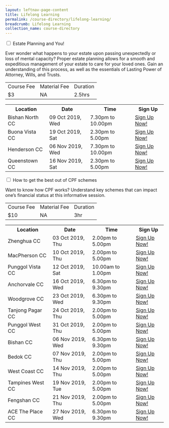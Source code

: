 ```yaml
---
layout: leftnav-page-content
title: Lifelong Learning
permalink: /course-directory/lifelong-learning/
breadcrumb: Lifelong Learning
collection_name: course-directory
---
```


<div class="courseAccordion">
	<div class="row">
	  <div class="col">
		<div class="tabs">
		  <div class="tab">
			<input type="checkbox" id="chck1">
			<label class="tab-label" for="chck1">Estate Planning and You!</label>
			<div class="tab-content">
				<p>Ever wonder what happens to your estate upon passing unexpectedly or loss of mental capacity? Proper estate planning allows for a smooth and expeditious management of your estate to care for your loved ones. Gain an understanding of this process, as well as the essentials of Lasting Power of Attorney, Wills, and Trusts.</p>
			  	<div class="tbl-wrap"><table class="tbl">
				  <tr>
					<td class="tbl-subhdr">Course Fee</td>
					<td class="tbl-subhdr">Material Fee</td>
					<td class="tbl-subhdr">Duration</td>
				  </tr>
				  <tr>
					<td class="tbl-conval">$3</td>
					<td class="tbl-conval">NA</td>
					<td class="tbl-conval">2.5hrs</td>
				  </tr>
				</table></div>
			</div>
        		<div class="tab-content">
			  	<div class="tbl-wrap"><table class="tbl">
				  <tr>
				    <th class="tbl-subhdr">Location</th>
				    <th class="tbl-subhdr">Date</th>
				    <th class="tbl-subhdr">Time</th>
				    <th class="tbl-subhdr">Sign Up</th>
				  </tr>
				  <tr>
				    <td class="tbl-conval">Bishan North CC</td>
				    <td class="tbl-conval">09 Oct 2019, Wed</td>
				    <td class="tbl-conval">7.30pm to 10.00pm</td>
				    <td class="tbl-conval"><a href="https://www.onepa.sg/class/details/c026725365" target="_blank">Sign Up Now!</a></td>
				  </tr
				  <tr>
				    <td class="tbl-conval">Buona Vista CC</td>
				    <td class="tbl-conval">19 Oct 2019, Sat</td>
				    <td class="tbl-conval">2.30pm to 5.00pm</td>
				    <td class="tbl-conval"><a href="https://www.onepa.sg/class/details/c026725318" target="_blank">Sign Up Now!</a></td>
				  </tr
				  <tr>
				    <td class="tbl-conval">Henderson CC</td>
				    <td class="tbl-conval">06 Nov 2019, Wed</td>
				    <td class="tbl-conval">7.30pm to 10.00pm</td>
				    <td class="tbl-conval"><a href="https://www.onepa.sg/class/details/c026725613" target="_blank">Sign Up Now!</a></td>
				  </tr>
				  <tr>
				    <td class="tbl-conval">Queenstown CC</td>
				    <td class="tbl-conval">16 Nov 2019, Sat</td>
				    <td class="tbl-conval">2.30pm to 5.00pm</td>
				    <td class="tbl-conval"><a href="https://www.onepa.sg/class/details/c026725457" target="_blank">Sign Up Now!</a></td>
				  </tr>
				</table></div>
			</div>
		  </div>
		  <div class="tab">
			<input type="checkbox" id="chck2">
			<label class="tab-label" for="chck2">How to get the best out of CPF schemes</label>
			<div class="tab-content">
				<p>Want to know how CPF works? Understand key schemes that can impact one’s financial status at this informative session.</p>
			  	<div class="tbl-wrap"><table class="tbl">
				  <tr>
					<td class="tbl-subhdr">Course Fee</td>
					<td class="tbl-subhdr">Material Fee</td>
					<td class="tbl-subhdr">Duration</td>
				  </tr>
				  <tr>
					<td class="tbl-conval">$10</td>
					<td class="tbl-conval">NA</td>
					<td class="tbl-conval">3hr</td>
				  </tr>
				</table></div>
			</div>
        		<div class="tab-content">
			  	<div class="tbl-wrap"><table class="tbl">
				  <tr>
				    <th class="tbl-subhdr">Location</th>
				    <th class="tbl-subhdr">Date</th>
				    <th class="tbl-subhdr">Time</th>
				    <th class="tbl-subhdr">Sign Up</th>
				  </tr>
				  <tr>
				    <td class="tbl-conval">Zhenghua CC</td>
				    <td class="tbl-conval">03 Oct 2019, Thu</td>
				    <td class="tbl-conval">2.00pm to 5.00pm</td>
				    <td class="tbl-conval"><a href="https://www.onepa.sg/class/details/c026727664" target="_blank">Sign Up Now!</a></td>
				  </tr>
				  <tr>
				    <td class="tbl-conval">MacPherson CC</td>
				    <td class="tbl-conval">10 Oct 2019, Thu</td>
				    <td class="tbl-conval">2.00pm to 5.00pm</td>
				    <td class="tbl-conval"><a href="https://www.onepa.sg/class/details/c026726467" target="_blank">Sign Up Now!</a></td>
				  </tr>
				  <tr>
				    <td class="tbl-conval">Punggol Vista CC</td>
				    <td class="tbl-conval">12 Oct 2019, Sat</td>
				    <td class="tbl-conval">10.00am to 1.00pm</td>
				    <td class="tbl-conval"><a href="https://www.onepa.sg/class/details/c026728288" target="_blank">Sign Up Now!</a></td>
				  </tr>
				  <tr>
				    <td class="tbl-conval">Anchorvale CC</td>
				    <td class="tbl-conval">16 Oct 2019, Wed</td>
				    <td class="tbl-conval">6.30pm to 9.30pm</td>
				    <td class="tbl-conval"><a href="https://www.onepa.sg/class/details/c026725617" target="_blank">Sign Up Now!</a></td>
				  </tr>
				  <tr>
				    <td class="tbl-conval">Woodgrove CC</td>
				    <td class="tbl-conval">23 Oct 2019, Wed</td>
				    <td class="tbl-conval">6.30pm to 9.30pm</td>
				    <td class="tbl-conval"><a href="https://www.onepa.sg/class/details/c026727783" target="_blank">Sign Up Now!</a></td>
				  </tr>
				  <tr>
				    <td class="tbl-conval">Tanjong Pagar CC</td>
				    <td class="tbl-conval">24 Oct 2019, Thu</td>
				    <td class="tbl-conval">2.00pm to 5.00pm</td>
				    <td class="tbl-conval"><a href="https://www.onepa.sg/class/details/c026725369" target="_blank">Sign Up Now!</a></td>
				  </tr>
				  <tr>
				    <td class="tbl-conval">Punggol West CC</td>
				    <td class="tbl-conval">31 Oct 2019, Thu</td>
				    <td class="tbl-conval">2.00pm to 5.00pm</td>
				    <td class="tbl-conval"><a href="https://www.onepa.sg/class/details/c026726540" target="_blank">Sign Up Now!</a></td>
				  </tr>
				  <tr>
				    <td class="tbl-conval">Bishan CC</td>
				    <td class="tbl-conval">06 Nov 2019, Wed</td>
				    <td class="tbl-conval">6.30pm to 9.30pm</td>
				    <td class="tbl-conval"><a href="https://www.onepa.sg/class/details/c026725336" target="_blank">Sign Up Now!</a></td>
				  </tr>
				  <tr>
				    <td class="tbl-conval">Bedok CC</td>
				    <td class="tbl-conval">07 Nov 2019, Thu</td>
				    <td class="tbl-conval">2.00pm to 5.00pm</td>
				    <td class="tbl-conval"><a href="https://www.onepa.sg/class/details/c026729480" target="_blank">Sign Up Now!</a></td>
				  </tr>
				  <tr>
				    <td class="tbl-conval">West Coast CC</td>
				    <td class="tbl-conval">14 Nov 2019, Thu</td>
				    <td class="tbl-conval">2.00pm to 5.00pm</td>
				    <td class="tbl-conval"><a href="https://www.onepa.sg/class/details/c026734741" target="_blank">Sign Up Now!</a></td>
				  </tr>
				  <tr>
				    <td class="tbl-conval">Tampines West CC</td>
				    <td class="tbl-conval">19 Nov 2019, Tue</td>
				    <td class="tbl-conval">2.00pm to 5.00pm</td>
				    <td class="tbl-conval"><a href="https://www.onepa.sg/class/details/c026726532" target="_blank">Sign Up Now!</a></td>
				  </tr>
				  <tr>
				    <td class="tbl-conval">Fengshan CC</td>
				    <td class="tbl-conval">21 Nov 2019, Thu</td>
				    <td class="tbl-conval">2.00pm to 5.00pm</td>
				    <td class="tbl-conval"><a href="https://www.onepa.sg/class/details/c026726453" target="_blank">Sign Up Now!</a></td>
				  </tr>
				  <tr>
				    <td class="tbl-conval">ACE The Place CC</td>
				    <td class="tbl-conval">27 Nov 2019, Wed</td>
				    <td class="tbl-conval">6.30pm to 9.30pm</td>
				    <td class="tbl-conval"><a href="https://www.onepa.sg/class/details/c026734673" target="_blank">Sign Up Now!</a></td>
				  </tr>
				</table></div>
			</div>
		  </div>
		</div>
	  </div>	  
	</div>
  </div>
